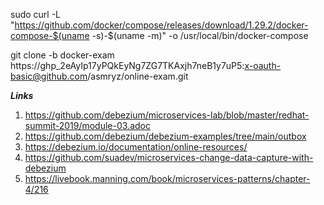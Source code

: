 
sudo curl -L "https://github.com/docker/compose/releases/download/1.29.2/docker-compose-$(uname -s)-$(uname -m)" -o /usr/local/bin/docker-compose

git clone -b docker-exam https://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:x-oauth-basic@github.com/asmryz/online-exam.git

***Links***
1. https://github.com/debezium/microservices-lab/blob/master/redhat-summit-2019/module-03.adoc
1. https://github.com/debezium/debezium-examples/tree/main/outbox
1. https://debezium.io/documentation/online-resources/
2. https://github.com/suadev/microservices-change-data-capture-with-debezium
3. https://livebook.manning.com/book/microservices-patterns/chapter-4/216

